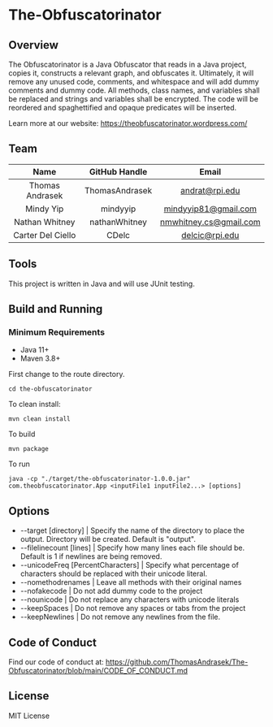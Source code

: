 # The-Obfuscatorinator

## Overview

The Obfuscatorinator is a Java Obfuscator that reads in a Java project, copies it, constructs a relevant graph, and obfuscates it. Ultimately, it will remove any unused code, comments, and whitespace and will add dummy comments and dummy code. All methods, class names, and variables shall be replaced and strings and variables shall be encrypted. The code will be reordered and spaghettified and opaque predicates will be inserted. 

Learn more at our website: https://theobfuscatorinator.wordpress.com/

## Team
| **Name** | **GitHub Handle** | **Email** |
|:------:|:-------:|:------:|
| Thomas Andrasek | ThomasAndrasek | andrat@rpi.edu | 
| Mindy Yip | mindyyip | mindyyip81@gmail.com | 
| Nathan Whitney | nathanWhitney | nmwhitney.cs@gmail.com | 
| Carter Del Ciello | CDelc | delcic@rpi.edu |

## Tools

This project is written in Java and will use JUnit testing.

## Build and Running

### Minimum Requirements
- Java 11+
- Maven 3.8+

First change to the route directory.

    cd the-obfuscatorinator

To clean install:

    mvn clean install

To build

    mvn package

To run

    java -cp "./target/the-obfuscatorinator-1.0.0.jar" com.theobfuscatorinator.App <inputFile1 inputFile2...> [options]

## Options

- --target [directory] | Specify the name of the directory to place the output. Directory will be created. Default is "output".
- --filelinecount [lines] | Specify how many lines each file should be. Default is 1 if newlines are being removed.
- --unicodeFreq [PercentCharacters] | Specify what percentage of characters should be replaced with their unicode literal.
- --nomethodrenames | Leave all methods with their original names
- --nofakecode | Do not add dummy code to the project
- --nounicode | Do not replace any characters with unicode literals
- --keepSpaces | Do not remove any spaces or tabs from the project
- --keepNewlines | Do not remove any newlines from the file.


## Code of Conduct

Find our code of conduct at: https://github.com/ThomasAndrasek/The-Obfuscatorinator/blob/main/CODE_OF_CONDUCT.md

## License

MIT License
